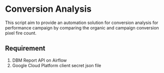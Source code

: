 # Conversion Analysis
This script aim to provide an automation solution for conversion analysis for performance campaign by comparing the organic and campaign conversion pixel fire count.

## Requirement
1. DBM Report API on Airflow
2. Google Cloud Platform client secret json file

